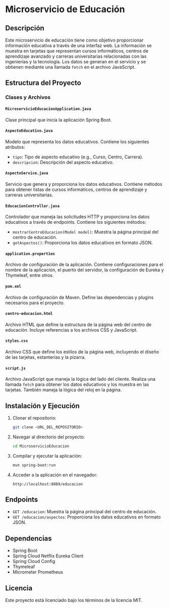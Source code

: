 # Microservicio de Educación

## Descripción

Este microservicio de educación tiene como objetivo proporcionar información educativa a través de una interfaz web. La información se muestra en tarjetas que representan cursos informáticos, centros de aprendizaje avanzado y carreras universitarias relacionadas con las ingenierías y la tecnología. Los datos se generan en el servicio y se obtienen mediante una llamada `fetch` en el archivo JavaScript.

## Estructura del Proyecto

### Clases y Archivos

#### `MicroservicioEducacionApplication.java`
Clase principal que inicia la aplicación Spring Boot.

#### `AspectoEducativo.java`
Modelo que representa los datos educativos. Contiene los siguientes atributos:
- `tipo`: Tipo de aspecto educativo (e.g., Curso, Centro, Carrera).
- `descripcion`: Descripción del aspecto educativo.

#### `AspectoService.java`
Servicio que genera y proporciona los datos educativos. Contiene métodos para obtener listas de cursos informáticos, centros de aprendizaje y carreras universitarias.

#### `EducacionController.java`
Controlador que maneja las solicitudes HTTP y proporciona los datos educativos a través de endpoints. Contiene los siguientes métodos:
- `mostrarCentroEducacion(Model model)`: Muestra la página principal del centro de educación.
- `getAspectos()`: Proporciona los datos educativos en formato JSON.

#### `application.properties`
Archivo de configuración de la aplicación. Contiene configuraciones para el nombre de la aplicación, el puerto del servidor, la configuración de Eureka y Thymeleaf, entre otros.

#### `pom.xml`
Archivo de configuración de Maven. Define las dependencias y plugins necesarios para el proyecto.

#### `centro-educacion.html`
Archivo HTML que define la estructura de la página web del centro de educación. Incluye referencias a los archivos CSS y JavaScript.

#### `styles.css`
Archivo CSS que define los estilos de la página web, incluyendo el diseño de las tarjetas, estanterías y la pizarra.

#### `script.js`
Archivo JavaScript que maneja la lógica del lado del cliente. Realiza una llamada `fetch` para obtener los datos educativos y los muestra en las tarjetas. También maneja la lógica del reloj en la página.

## Instalación y Ejecución

1. Clonar el repositorio:
    ```sh
    git clone <URL_DEL_REPOSITORIO>
    ```

2. Navegar al directorio del proyecto:
    ```sh
    cd MicroservicioEducacion
    ```

3. Compilar y ejecutar la aplicación:
    ```sh
    mvn spring-boot:run
    ```

4. Acceder a la aplicación en el navegador:
    ```
    http://localhost:8089/educacion
    ```

## Endpoints

- `GET /educacion`: Muestra la página principal del centro de educación.
- `GET /educacion/aspectos`: Proporciona los datos educativos en formato JSON.

## Dependencias

- Spring Boot
- Spring Cloud Netflix Eureka Client
- Spring Cloud Config
- Thymeleaf
- Micrometer Prometheus

## Licencia

Este proyecto está licenciado bajo los términos de la licencia MIT.
